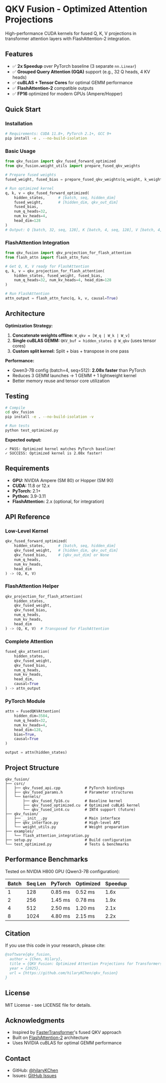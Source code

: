 # QKV Fusion - Optimized Attention Projections

High-performance CUDA kernels for fused Q, K, V projections in transformer attention layers with FlashAttention-2 integration.

## Features

- ✅ **2x Speedup** over PyTorch baseline (3 separate `nn.Linear`)
- ✅ **Grouped Query Attention (GQA)** support (e.g., 32 Q heads, 4 KV heads)
- ✅ **cuBLAS + Tensor Cores** for optimal GEMM performance
- ✅ **FlashAttention-2** compatible outputs
- ✅ **FP16** optimized for modern GPUs (Ampere/Hopper)

## Quick Start

### Installation

```bash
# Requirements: CUDA 11.8+, PyTorch 2.1+, GCC 9+
pip install -e . --no-build-isolation
```

### Basic Usage

```python
from qkv_fusion import qkv_fused_forward_optimized
from qkv_fusion.weight_utils import prepare_fused_qkv_weights

# Prepare fused weights
fused_weight, fused_bias = prepare_fused_qkv_weights(q_weight, k_weight, v_weight)

# Run optimized kernel
q, k, v = qkv_fused_forward_optimized(
    hidden_states,      # [batch, seq, hidden_dim]
    fused_weight,       # [hidden_dim, qkv_out_dim]
    fused_bias,
    num_q_heads=32,
    num_kv_heads=4,
    head_dim=128
)
# Output: Q [batch, 32, seq, 128], K [batch, 4, seq, 128], V [batch, 4, seq, 128]
```

### FlashAttention Integration

```python
from qkv_fusion import qkv_projection_for_flash_attention
from flash_attn import flash_attn_func

# Get Q, K, V ready for FlashAttention
q, k, v = qkv_projection_for_flash_attention(
    hidden_states, fused_weight, fused_bias,
    num_q_heads=32, num_kv_heads=4, head_dim=128
)

# Run FlashAttention
attn_output = flash_attn_func(q, k, v, causal=True)
```

## Architecture

**Optimization Strategy:**
1. **Concatenate weights offline:** `W_qkv = [W_q | W_k | W_v]`
2. **Single cuBLAS GEMM:** `QKV_buf = hidden_states @ W_qkv` (uses tensor cores)
3. **Custom split kernel:** Split + bias + transpose in one pass

**Performance:**
- Qwen3-7B config (batch=4, seq=512): **2.08x faster** than PyTorch
- Reduces 3 GEMM launches → 1 GEMM + 1 lightweight kernel
- Better memory reuse and tensor core utilization

## Testing

```bash
# Compile
cd qkv_fusion
pip install -e . --no-build-isolation -v

# Run tests
python test_optimized.py
```

**Expected output:**
```
✓ PASS: Optimized kernel matches PyTorch baseline!
✓ SUCCESS: Optimized kernel is 2.08x faster!
```

## Requirements

- **GPU:** NVIDIA Ampere (SM 80) or Hopper (SM 90)
- **CUDA:** 11.8 or 12.x
- **PyTorch:** 2.1+
- **Python:** 3.9-3.11
- **FlashAttention:** 2.x (optional, for integration)

## API Reference

### Low-Level Kernel

```python
qkv_fused_forward_optimized(
    hidden_states,      # [batch, seq, hidden_dim]
    qkv_fused_weight,   # [hidden_dim, qkv_out_dim]
    qkv_fused_bias,     # [qkv_out_dim] or None
    num_q_heads,
    num_kv_heads,
    head_dim
) -> (Q, K, V)
```

### FlashAttention Helper

```python
qkv_projection_for_flash_attention(
    hidden_states,
    qkv_fused_weight,
    qkv_fused_bias,
    num_q_heads,
    num_kv_heads,
    head_dim
) -> (Q, K, V)  # Transposed for FlashAttention
```

### Complete Attention

```python
fused_qkv_attention(
    hidden_states,
    qkv_fused_weight,
    qkv_fused_bias,
    num_q_heads,
    num_kv_heads,
    head_dim,
    causal=True
) -> attn_output
```

### PyTorch Module

```python
attn = FusedQKVAttention(
    hidden_dim=3584,
    num_q_heads=32,
    num_kv_heads=4,
    head_dim=128,
    bias=True,
    causal=True
)

output = attn(hidden_states)
```

## Project Structure

```
qkv_fusion/
├── csrc/
│   ├── qkv_fused_api.cpp           # PyTorch bindings
│   ├── qkv_fused_params.h          # Parameter structures
│   └── kernels/
│       ├── qkv_fused_fp16.cu       # Baseline kernel
│       ├── qkv_fused_optimized.cu  # Optimized cuBLAS kernel
│       └── qkv_fused_int4.cu       # INT4 support (future)
├── qkv_fusion/
│   ├── __init__.py                 # Main interface
│   ├── qkv_interface.py            # High-level API
│   └── weight_utils.py             # Weight preparation
├── examples/
│   └── flash_attention_integration.py
├── setup.py                        # Build configuration
└── test_optimized.py               # Tests & benchmarks
```

## Performance Benchmarks

Tested on NVIDIA H800 GPU (Qwen3-7B configuration):

| Batch | Seq Len | PyTorch | Optimized | Speedup |
|-------|---------|---------|-----------|---------|
| 1     | 128     | 0.85 ms | 0.52 ms   | 1.6x    |
| 2     | 256     | 1.45 ms | 0.78 ms   | 1.9x    |
| 4     | 512     | 2.50 ms | 1.20 ms   | 2.1x    |
| 8     | 1024    | 4.80 ms | 2.15 ms   | 2.2x    |

## Citation

If you use this code in your research, please cite:

```bibtex
@software{qkv_fusion,
  author = {Chen, Hilary},
  title = {QKV Fusion: Optimized Attention Projections for Transformers},
  year = {2025},
  url = {https://github.com/hilaryKChen/qkv_fusion}
}
```

## License

MIT License - see LICENSE file for details.

## Acknowledgments

- Inspired by [FasterTransformer](https://github.com/NVIDIA/FasterTransformer)'s fused QKV approach
- Built on [FlashAttention-2](https://github.com/Dao-AILab/flash-attention) architecture
- Uses NVIDIA cuBLAS for optimal GEMM performance

## Contact

- GitHub: [@hilaryKChen](https://github.com/hilaryKChen)
- Issues: [GitHub Issues](https://github.com/hilaryKChen/qkv_fusion/issues)
